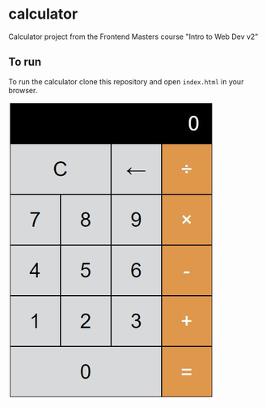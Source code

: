 # calculator
Calculator project from the Frontend Masters course "Intro to Web Dev v2"

## To run
To run the calculator clone this repository and open `index.html` in your browser. 

![Calculator](https://github.com/toltman/calculator/blob/master/calc.JPG?raw=true)
